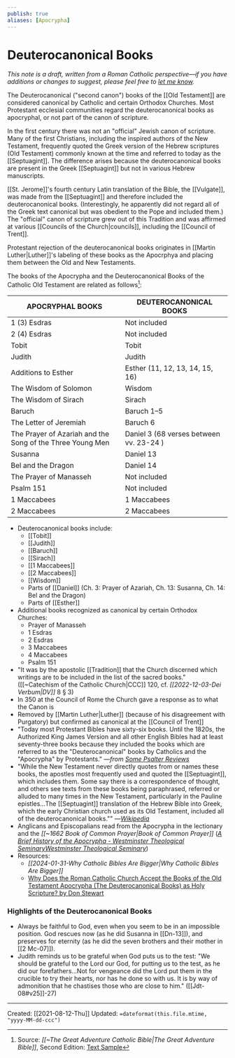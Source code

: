 ```yaml
---
publish: true
aliases: [Apocrypha]
---
```

# Deuterocanonical Books
<em>This note is a draft, written from a Roman Catholic perspective—if you have additions or changes to suggest, please feel free to <a href="mailto:m.kudija@proton.me">let me know</a>.</em>

The Deuterocanonical ("second canon") books of the [[Old Testament]] are considered canonical by Catholic and certain Orthodox Churches. Most Protestant ecclesial communities regard the deuterocanonical books as apocryphal, or not part of the canon of scripture.

In the first century there was not an "official" Jewish canon of scripture. Many of the first Christians, including the inspired authors of the New Testament, frequently quoted the Greek version of the Hebrew scriptures (Old Testament) commonly known at the time and referred to today as the [[Septuagint]]. The difference arises because the deuterocanonical books are present in the Greek [[Septuagint]] but not in various Hebrew manuscripts. 

[[St. Jerome]]'s fourth century Latin translation of the Bible, the [[Vulgate]], was made from the [[Septuagint]] and therefore included the deuterocanonical books. (Interestingly, he apparently did not regard all of the Greek text canonical but was obedient to the Pope and included them.)  The "official" canon of scripture grew out of this Tradition and was affirmed at various [[Councils of the Church|councils]], including the [[Council of Trent]].

Protestant rejection of the deuterocanonical books originates in [[Martin Luther|Luther]]'s labeling of these books as the Apocrphya and placing them between the Old and New Testaments.

The books of the Apocrypha and the Deuterocanonical Books of the Catholic Old Testament are related as follows[^ascension]:

[^ascension]: Source: *[[~The Great Adventure Catholic Bible|The Great Adventure Bible]]*, Second Edition: [Text Sample](https://ascensionpress.com/cdn/shop/files/Bible_Sample.pdf?v=169132927554382049)

| APOCRYPHAL BOOKS                                          | DEUTEROCANONICAL BOOKS |
| --------------------------------------------------------- | ---------------------- |
| 1 (3) Esdras                                              | Not included           |
| 2 (4) Esdras                                              | Not included           |
| Tobit                                                     | Tobit                  |
| Judith                                                    | Judith                 |
| Additions to Esther                                       | Esther (11, 12, 13, 14, 15, 16) |
| The Wisdom of Solomon                                     | Wisdom                 |
| The Wisdom of Sirach                                      | Sirach                 |
| Baruch                                                    | Baruch 1–5             |
| The Letter of Jeremiah                                    | Baruch 6               |
| The Prayer of Azariah and the Song of the Three Young Men | Daniel 3 (68 verses between vv. 23-24 )|
| Susanna                                                   | Daniel 13              |
| Bel and the Dragon                                        | Daniel 14              |
| The Prayer of Manasseh                                    | Not included           |
| Psalm 151                                                 | Not included           |
| 1 Maccabees                                               | 1 Maccabees            |
| 2 Maccabees                                               | 2 Maccabees            |


- Deuterocanonical books include:
	- [[Tobit]]
	- [[Judith]]
	- [[Baruch]]
	- [[Sirach]]
	- [[1 Maccabees]]
	- [[2 Maccabees]]
	- [[Wisdom]]
	- Parts of [[Daniel]] (Ch. 3: Prayer of Azariah, Ch. 13: Susanna, Ch. 14: Bel and the Dragon)
	- Parts of [[Esther]]
- Additional books recognized as canonical by certain Orthodox Churches:
	- Prayer of Manasseh
	- 1 Esdras
	- 2 Esdras
	- 3 Maccabees
	- 4 Maccabees
	- Psalm 151
- "It was by the apostolic [[Tradition]] that the Church discerned which writings are to be included in the list of the sacred books." ([[~Catechism of the Catholic Church|CCC]] 120, cf. *[[2022-12-03-Dei Verbum|DV]]* 8 § 3)
- In 350 at the Council of Rome the Church gave a response as to what the Canon is
- Removed by [[Martin Luther|Luther]] (because of his disagreement with Purgatory) but confirmed as canonical at the [[Council of Trent]]
- "Today most Protestant Bibles have sixty-six books. Until the 1820s, the Authorized King James Version and all other English Bibles had at least seventy-three books because they included the books which are referred to as the "Deuterocanonical" books by Catholics and the "Apocrypha" by Protestants." *—from [Some Psalter Reviews](http://stutler.cc/russ/psalter_reviews.html)*
- "While the New Testament never directly quotes from or names these books, the apostles most frequently used and quoted the [[Septuagint]], which includes them. Some say there is a correspondence of thought, and others see texts from these books being paraphrased, referred or alluded to many times in the New Testament, particularly in the Pauline epistles...The [[Septuagint]] translation of the Hebrew Bible into Greek, which the early Christian church used as its Old Testament, included all of the deuterocanonical books."" —*[Wikipedia](https://en.wikipedia.org/wiki/Deuterocanonical_books)*
- Anglicans and Episcopalians read from the Apocrypha in the lectionary and the *[[~1662 Book of Common Prayer|Book of Common Prayer]]* (*[A Brief History of the Apocrypha - Westminster Theological SeminaryWestminster Theological Seminary](https://faculty.wts.edu/posts/a-brief-history-of-the-apocrypha/)*)
- Resources: 
	- *[[2024-01-31-Why Catholic Bibles Are Bigger|Why Catholic Bibles Are Bigger]]*
	- [Why Does the Roman Catholic Church Accept the Books of the Old Testament Apocrypha (The Deuterocanonical Books) as Holy Scripture? by Don Stewart](https://www.blueletterbible.org/Comm/stewart_don/faq/books-missing-from-old-testament/question4-catholic-church-apocrypha.cfm)


### Highlights of the Deuterocanonical Books 
- Always be faithful to God, even when you seem to be in an impossible position. God rescues now (as he did Susanna in [[Dn-13]]), and preserves for eternity (as he did the seven brothers and their mother in [[2 Mc-07]]).
- Judith reminds us to be grateful when God puts us to the test: "We should be grateful to the Lord our God, for putting us to the test, as he did our forefathers...Not for vengeance did the Lord put them in the crucible to try their hearts, nor has he done so with us. It is by way of admonition that he chastises those who are close to him." ([[Jdt-08#v25]]-27)

---
Created: [[2021-08-12-Thu]]
Updated: `=dateformat(this.file.mtime, "yyyy-MM-dd-ccc")`
